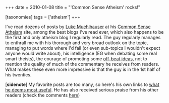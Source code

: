 +++
date = 2010-01-08
title = "'Common Sense Atheism' rocks!"

[taxonomies]
tags = ['atheism']
+++

I\'ve read dozens of posts by [Luke Muehlhauser] at his [Common Sense
Atheism] site, among the best blogs I\'ve read ever, which also happens
to be the first and only atheism blog I regularly read. The guy
regularly manages to enthrall me with his thorough and very broad
outlook on the topic, managing to put words where I\'d fail (or even
sub-topics I wouldn\'t expect anyone would write about), his
intelligence (EG when debating some real smart theists), the courage of
promoting some [off-beat ideas], not to mention the quality of much of
the commentary he receives from readers. What makes these even more
impressive is that the guy is in the 1st half of his twenties.

\[**sidenote**\] My favorite posts are too many, so here\'s his own
links to [what he deems most useful]. He has also received serious
praise from his other readers (check the comments [here])

  [Luke Muehlhauser]: http://commonsenseatheism.com/?p=12
  [Common Sense Atheism]: http://commonsenseatheism.com
  [off-beat ideas]: http://commonsenseatheism.com/?p=1924
  [what he deems most useful]: http://commonsenseatheism.com/?p=6086
  [here]: http://commonsenseatheism.com/?p=1174
